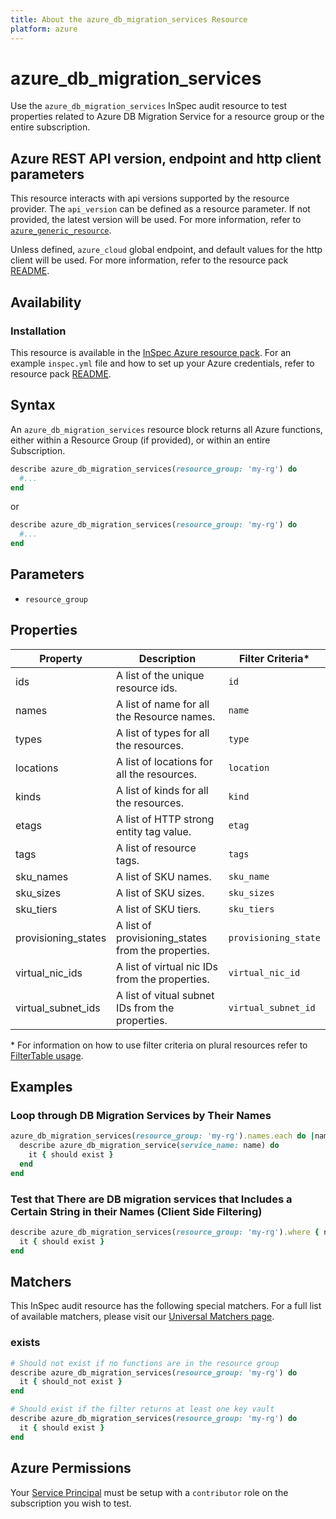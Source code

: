 ```yaml
---
title: About the azure_db_migration_services Resource
platform: azure
---
```


# azure_db_migration_services

Use the `azure_db_migration_services` InSpec audit resource to test properties related to Azure DB Migration Service for a resource group or the entire subscription.

## Azure REST API version, endpoint and http client parameters

This resource interacts with api versions supported by the resource provider.
The `api_version` can be defined as a resource parameter.
If not provided, the latest version will be used.
For more information, refer to [`azure_generic_resource`](azure_generic_resource.md).

Unless defined, `azure_cloud` global endpoint, and default values for the http client will be used.
For more information, refer to the resource pack [README](../../README.md).

## Availability

### Installation

This resource is available in the [InSpec Azure resource pack](https://github.com/inspec/inspec-azure).
For an example `inspec.yml` file and how to set up your Azure credentials, refer to resource pack [README](../../README.md#Service-Principal).

## Syntax

An `azure_db_migration_services` resource block returns all Azure functions, either within a Resource Group (if provided), or within an entire Subscription.
```ruby
describe azure_db_migration_services(resource_group: 'my-rg') do
  #...
end
```
or
```ruby
describe azure_db_migration_services(resource_group: 'my-rg') do
  #...
end
```
## Parameters

- `resource_group`

## Properties

|Property            | Description                                        | Filter Criteria<superscript>*</superscript> |
|--------------------|----------------------------------------------------|-----------------|
| ids                | A list of the unique resource ids.                 | `id`            |
| names              | A list of name for all the Resource names.         | `name`          |
| types              | A list of types for all the resources.             | `type`          |
| locations          | A list of locations for all the resources.         | `location`      |
| kinds              | A list of kinds for all the resources.             | `kind`          |
| etags              | A list of HTTP strong entity tag value.            | `etag`          |
| tags               | A list of resource tags.                           | `tags`          |
| sku_names          | A list of SKU names.                               | `sku_name`      |
| sku_sizes          | A list of SKU sizes.                               | `sku_sizes`     |
| sku_tiers          | A list of SKU tiers.                               | `sku_tiers`     |
| provisioning_states| A list of provisioning_states from the properties. | `provisioning_state` |
| virtual_nic_ids    | A list of virtual nic IDs from the properties.     | `virtual_nic_id` |
| virtual_subnet_ids | A list of vitual subnet IDs from the properties.   | `virtual_subnet_id` |

<superscript>*</superscript> For information on how to use filter criteria on plural resources refer to [FilterTable usage](https://github.com/inspec/inspec/blob/master/dev-docs/filtertable-usage.md).

## Examples

### Loop through DB Migration Services by Their Names
```ruby
azure_db_migration_services(resource_group: 'my-rg').names.each do |name|
  describe azure_db_migration_service(service_name: name) do
    it { should exist }
  end
end  
```     
### Test that There are DB migration services that Includes a Certain String in their Names (Client Side Filtering)
```ruby
describe azure_db_migration_services(resource_group: 'my-rg').where { name.include?('UAT') } do
  it { should exist }
end
```    

## Matchers

This InSpec audit resource has the following special matchers. For a full list of available matchers, please visit our [Universal Matchers page](https://www.inspec.io/docs/reference/matchers/).

### exists
```ruby
# Should not exist if no functions are in the resource group
describe azure_db_migration_services(resource_group: 'my-rg') do
  it { should_not exist }
end

# Should exist if the filter returns at least one key vault
describe azure_db_migration_services(resource_group: 'my-rg') do
  it { should exist }
end
```
## Azure Permissions

Your [Service Principal](https://docs.microsoft.com/en-us/azure/azure-resource-manager/resource-group-create-service-principal-portal) must be setup with a `contributor` role on the subscription you wish to test.
